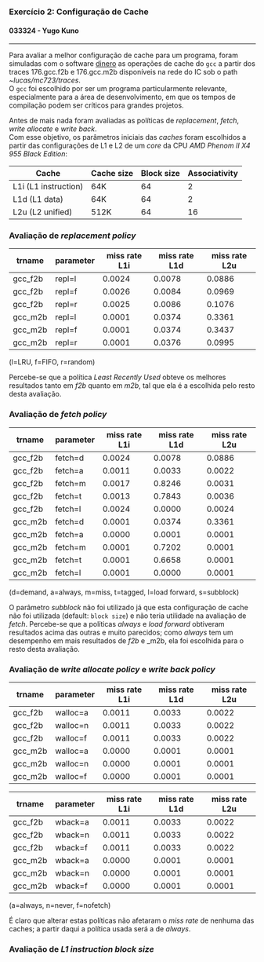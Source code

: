 ### Exercício 2: Configuração de Cache
#### 033324 - Yugo Kuno

---

Para avaliar a melhor configuração de cache para um programa, foram simuladas com o software [dinero](http://www.cs.wisc.edu/~markhill/DineroIV/) as operações de cache do `gcc` a partir dos traces 176.gcc.f2b e 176.gcc.m2b disponíveis na rede do IC sob o path _~lucas/mc723/traces_.  
O `gcc` foi escolhido por ser um programa particularmente relevante, especialmente para a área de desenvolvimento, em que os tempos de compilação podem ser críticos para grandes projetos.

Antes de mais nada foram avaliadas as políticas de _replacement_, _fetch_, _write allocate_ e _write back_.  
Com esse objetivo, os parâmetros iniciais das _caches_ foram escolhidos a partir das configurações de L1 e L2 de um _core_ da CPU _AMD Phenom II X4 955 Black Edition_:

|Cache|Cache size|Block size|Associativity|
|---|---|---|---|
|L1i (L1 instruction)|64K|64|2|
|L1d (L1 data)|64K|64|2|
|L2u (L2 unified)|512K|64|16|


### Avaliação de _replacement policy_

|trname|parameter|miss rate L1i|miss rate L1d|miss rate L2u|
|---|---|---|---|---|
|gcc_f2b|repl=l|0.0024|0.0078|0.0886|
|gcc_f2b|repl=f|0.0026|0.0084|0.0969|
|gcc_f2b|repl=r|0.0025|0.0086|0.1076|
|gcc_m2b|repl=l|0.0001|0.0374|0.3361|
|gcc_m2b|repl=f|0.0001|0.0374|0.3437|
|gcc_m2b|repl=r|0.0001|0.0376|0.0995|

(l=LRU, f=FIFO, r=random)

Percebe-se que a política _Least Recently Used_ obteve os melhores resultados tanto em _f2b_ quanto em _m2b_, tal que ela é a escolhida pelo resto desta avaliação.


### Avaliação de _fetch policy_

|trname|parameter|miss rate L1i|miss rate L1d|miss rate L2u|
|---|---|---|---|---|
|gcc_f2b|fetch=d|0.0024|0.0078|0.0886|
|gcc_f2b|fetch=a|0.0011|0.0033|0.0022|
|gcc_f2b|fetch=m|0.0017|0.8246|0.0031|
|gcc_f2b|fetch=t|0.0013|0.7843|0.0036|
|gcc_f2b|fetch=l|0.0024|0.0000|0.0024|
|gcc_m2b|fetch=d|0.0001|0.0374|0.3361|
|gcc_m2b|fetch=a|0.0000|0.0001|0.0001|
|gcc_m2b|fetch=m|0.0001|0.7202|0.0001|
|gcc_m2b|fetch=t|0.0001|0.6658|0.0001|
|gcc_m2b|fetch=l|0.0001|0.0000|0.0001|

(d=demand, a=always, m=miss, t=tagged, l=load forward, s=subblock)

O parâmetro _subblock_ não foi utilizado já que esta configuração de cache não foi utilizada (default: `block size`) e não teria utilidade na avaliação de _fetch_.
Percebe-se que a políticas _always_ e _load forward_ obtiveram resultados acima das outras e muito parecidos; como _always_ tem um desempenho em mais resultados de _f2b_ e _m2b, ela foi escolhida para o resto desta avaliação.


### Avaliação de _write allocate policy_ e _write back policy_

|trname|parameter|miss rate L1i|miss rate L1d|miss rate L2u|
|---|---|---|---|---|
|gcc_f2b|walloc=a|0.0011|0.0033|0.0022|
|gcc_f2b|walloc=n|0.0011|0.0033|0.0022|
|gcc_f2b|walloc=f|0.0011|0.0033|0.0022|
|gcc_m2b|walloc=a|0.0000|0.0001|0.0001|
|gcc_m2b|walloc=n|0.0000|0.0001|0.0001|
|gcc_m2b|walloc=f|0.0000|0.0001|0.0001|

|trname|parameter|miss rate L1i|miss rate L1d|miss rate L2u|
|---|---|---|---|---|
|gcc_f2b|wback=a|0.0011|0.0033|0.0022|
|gcc_f2b|wback=n|0.0011|0.0033|0.0022|
|gcc_f2b|wback=f|0.0011|0.0033|0.0022|
|gcc_m2b|wback=a|0.0000|0.0001|0.0001|
|gcc_m2b|wback=n|0.0000|0.0001|0.0001|
|gcc_m2b|wback=f|0.0000|0.0001|0.0001|

(a=always, n=never, f=nofetch)

É claro que alterar estas políticas não afetaram o _miss rate_ de nenhuma das caches; a partir daqui a política usada será a de _always_.

### Avaliação de _L1 instruction block size_

